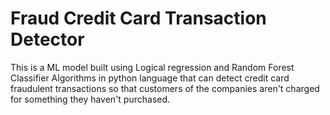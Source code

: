 # Fraud Credit Card Transaction Detector

This is a ML model built using Logical regression and Random Forest Classifier Algorithms in python language that can detect credit card fraudulent transactions so that customers of the companies aren't charged for something they haven't purchased.